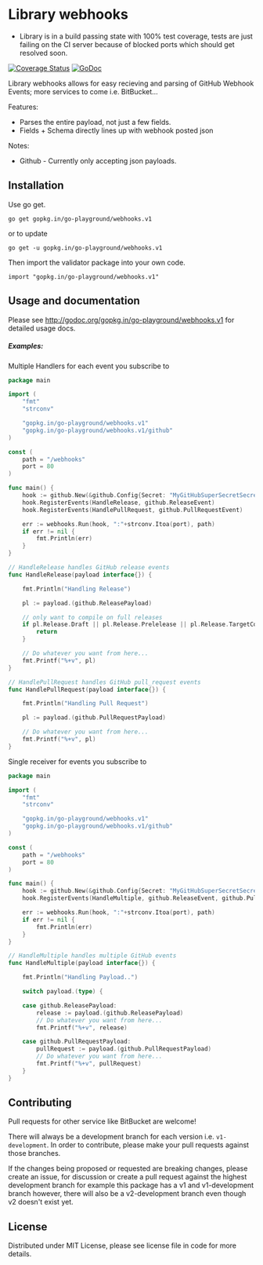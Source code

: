 Library webhooks
================

* Library is in a build passing state with 100% test coverage, tests are just failing on the CI server because of blocked ports which should get resolved soon.

[![Coverage Status](https://coveralls.io/repos/go-playground/webhooks/badge.svg?branch=v1&service=github)](https://coveralls.io/github/go-playground/webhooks?branch=v1)
[![GoDoc](https://godoc.org/gopkg.in/go-playground/webhooks.v1?status.svg)](https://godoc.org/gopkg.in/go-playground/webhooks.v1)

Library webhooks allows for easy recieving and parsing of GitHub Webhook Events; more services to come i.e. BitBucket...

Features:

* Parses the entire payload, not just a few fields.
* Fields + Schema directly lines up with webhook posted json

Notes:

* Github - Currently only accepting json payloads.

Installation
------------

Use go get.

	go get gopkg.in/go-playground/webhooks.v1

or to update

	go get -u gopkg.in/go-playground/webhooks.v1

Then import the validator package into your own code.

	import "gopkg.in/go-playground/webhooks.v1"

Usage and documentation
------

Please see http://godoc.org/gopkg.in/go-playground/webhooks.v1 for detailed usage docs.

##### Examples:

Multiple Handlers for each event you subscribe to
```go
package main

import (
	"fmt"
	"strconv"

	"gopkg.in/go-playground/webhooks.v1"
	"gopkg.in/go-playground/webhooks.v1/github"
)

const (
	path = "/webhooks"
	port = 80
)

func main() {
	hook := github.New(&github.Config{Secret: "MyGitHubSuperSecretSecrect...?"})
	hook.RegisterEvents(HandleRelease, github.ReleaseEvent)
	hook.RegisterEvents(HandlePullRequest, github.PullRequestEvent)

	err := webhooks.Run(hook, ":"+strconv.Itoa(port), path)
	if err != nil {
		fmt.Println(err)
	}
}

// HandleRelease handles GitHub release events
func HandleRelease(payload interface{}) {

	fmt.Println("Handling Release")

	pl := payload.(github.ReleasePayload)

	// only want to compile on full releases
	if pl.Release.Draft || pl.Release.Prelelease || pl.Release.TargetCommitish != "master" {
		return
	}

	// Do whatever you want from here...
	fmt.Printf("%+v", pl)
}

// HandlePullRequest handles GitHub pull_request events
func HandlePullRequest(payload interface{}) {

	fmt.Println("Handling Pull Request")

	pl := payload.(github.PullRequestPayload)

	// Do whatever you want from here...
	fmt.Printf("%+v", pl)
}
```

Single receiver for events you subscribe to
```go
package main

import (
	"fmt"
	"strconv"

	"gopkg.in/go-playground/webhooks.v1"
	"gopkg.in/go-playground/webhooks.v1/github"
)

const (
	path = "/webhooks"
	port = 80
)

func main() {
	hook := github.New(&github.Config{Secret: "MyGitHubSuperSecretSecrect...?"})
	hook.RegisterEvents(HandleMultiple, github.ReleaseEvent, github.PullRequestEvent) // Add as many as you want

	err := webhooks.Run(hook, ":"+strconv.Itoa(port), path)
	if err != nil {
		fmt.Println(err)
	}
}

// HandleMultiple handles multiple GitHub events
func HandleMultiple(payload interface{}) {

	fmt.Println("Handling Payload..")

	switch payload.(type) {

	case github.ReleasePayload:
		release := payload.(github.ReleasePayload)
		// Do whatever you want from here...
		fmt.Printf("%+v", release)

	case github.PullRequestPayload:
		pullRequest := payload.(github.PullRequestPayload)
		// Do whatever you want from here...
		fmt.Printf("%+v", pullRequest)
	}
}
```

Contributing
------

Pull requests for other service like BitBucket are welcome!

There will always be a development branch for each version i.e. `v1-development`. In order to contribute, 
please make your pull requests against those branches.

If the changes being proposed or requested are breaking changes, please create an issue, for discussion
or create a pull request against the highest development branch for example this package has a
v1 and v1-development branch however, there will also be a v2-development branch even though v2 doesn't exist yet.

License
------
Distributed under MIT License, please see license file in code for more details.
